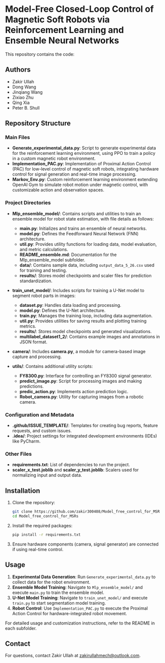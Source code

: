 
# Model-Free Closed-Loop Control of Magnetic Soft Robots via Reinforcement Learning and Ensemble Neural Networks

This repository contains the code:

## Authors

- Zakir Ullah
- Dong Wang
- Jinqiang Wang
- Zixiao Zhu
- Qing Xia
- Peter B. Shull

## Repository Structure

### Main Files

- **Generate_experimental_data.py**: Script to generate experimental data for the reinforcement learning environment, using PPO to train a policy in a custom magnetic robot environment.
- **Implementation_PAC.py**: Implementation of Proximal Action Control (PAC) for low-level control of magnetic soft robots, integrating hardware control for signal generation and real-time image processing.
- **Markov_Env.py**: Custom reinforcement learning environment extending OpenAI Gym to simulate robot motion under magnetic control, with customizable action and observation spaces.

### Project Directories

- **Mlp_ensemble_model/**: Contains scripts and utilities to train an ensemble model for robot state estimation, with file details as follows:
  - **main.py**: Initializes and trains an ensemble of neural networks.
  - **model.py**: Defines the Feedforward Neural Network (FNN) architecture.
  - **util.py**: Provides utility functions for loading data, model evaluation, and metric calculations.
  - **README_ensemble.md**: Documentation for the Mlp_ensemble_model subfolder.
  - **data/**: Contains sample data, including `output_data_5_26.csv` used for training and testing.
  - **results/**: Stores model checkpoints and scaler files for prediction standardization.

- **train_unet_model/**: Includes scripts for training a U-Net model to segment robot parts in images:
  - **dataset.py**: Handles data loading and processing.
  - **model.py**: Defines the U-Net architecture.
  - **train.py**: Manages the training loop, including data augmentation.
  - **util.py**: Provides utilities for saving results and plotting training metrics.
  - **results/**: Stores model checkpoints and generated visualizations.
  - **multilabel_dataset1_2/**: Contains example images and annotations in JSON format.

- **camera/**: Includes **camera.py**, a module for camera-based image capture and processing.

- **utils/**: Contains additional utility scripts:
  - **FY8300.py**: Interface for controlling an FY8300 signal generator.
  - **predict_image.py**: Script for processing images and making predictions.
  - **predic_action.py**: Implements action prediction logic.
  - **Robot_camera.py**: Utility for capturing images from a robotic camera.

### Configuration and Metadata

- **.github/ISSUE_TEMPLATE/**: Templates for creating bug reports, feature requests, and custom issues.
- **.idea/**: Project settings for integrated development environments (IDEs) like PyCharm.

### Other Files

- **requirements.txt**: List of dependencies to run the project.
- **scaler_x_test.joblib** and **scaler_y_test.joblib**: Scalers used for normalizing input and output data.

## Installation

1. Clone the repository:
   ```bash
   git clone https://github.com/zakir300408/Model_free_control_for_MSRs.git
   cd Model_free_control_for_MSRs
   ```

2. Install the required packages:
   ```bash
   pip install -r requirements.txt
   ```

3. Ensure hardware components (camera, signal generator) are connected if using real-time control.

## Usage

1. **Experimental Data Generation**: Run `Generate_experimental_data.py` to collect data for the robot environment.
2. **Ensemble Model Training**: Navigate to `Mlp_ensemble_model/` and execute `main.py` to train the ensemble model.
3. **U-Net Model Training**: Navigate to `train_unet_model/` and execute `train.py` to start segmentation model training.
4. **Robot Control**: Use `Implementation_PAC.py` to execute the Proximal Action Control for hardware-integrated robot movement.

For detailed usage and customization instructions, refer to the README in each subfolder.

## Contact

For questions, contact Zakir Ullah at zakirullahmech@outlook.com.
